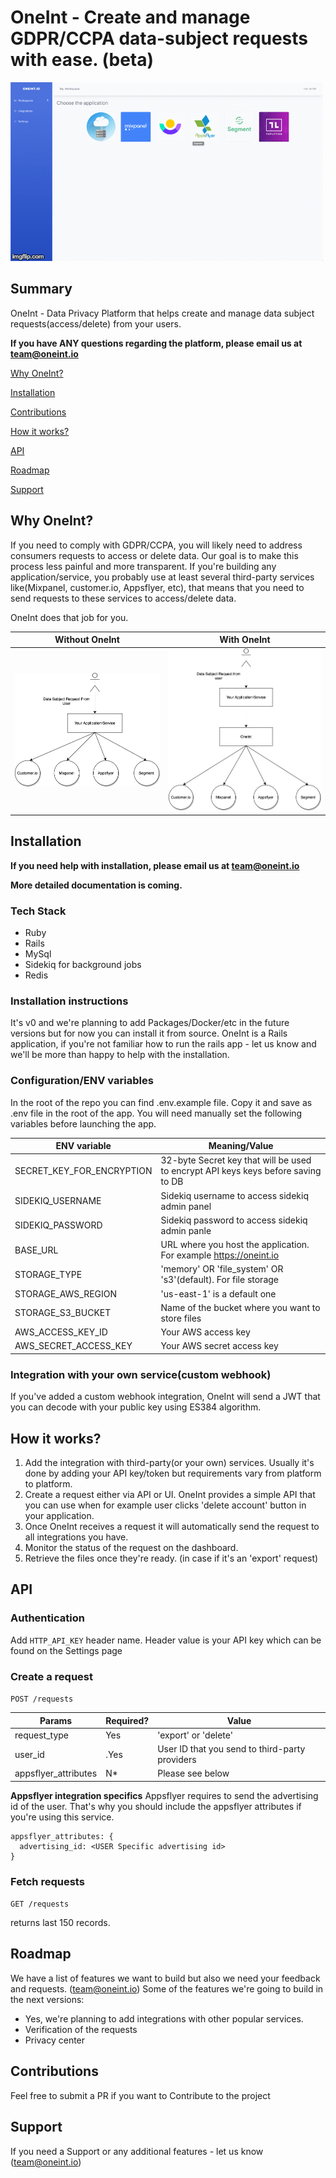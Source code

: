 # OneInt - Create and manage GDPR/CCPA data-subject requests with ease. (beta)

![OneInt](app/assets/images/oneint.gif)

## Summary
OneInt - Data Privacy Platform that helps create and manage data subject requests(access/delete) from your users.

**If you have ANY questions regarding the platform, please email us at team@oneint.io**

[Why OneInt?](#why-oneint)

[Installation](#installation)

[Contributions](#contributions)

[How it works?](#how-it-works)

[API](#api)

[Roadmap](#roadmap)

[Support](#support)

## Why OneInt?
If you need to comply with GDPR/CCPA, you will likely need to address consumers requests to access or delete data. Our goal is to make this process less painful and more transparent. If you're building any application/service, you probably use at least several third-party services like(Mixpanel, customer.io, Appsflyer, etc), that means that you need to send requests to these services to access/delete data.

OneInt does that job for you.

| Without OneInt  | With OneInt |
| --------------- | ----------- |
| ![Without OneInt](app/assets/images/oneint-Page-1.png)  | ![With OneInt](app/assets/images/oneint-Page-2.png)  |

## Installation
**If you need help with installation, please email us at team@oneint.io**

**More detailed documentation is coming.**

### Tech Stack
 - Ruby
 - Rails
 - MySql
 - Sidekiq for background jobs
 - Redis

### Installation instructions
It's v0 and we're planning to add Packages/Docker/etc in the future versions but for now you can install it from source.
OneInt is a Rails application, if you're not familiar how to run the rails app - let us know and we'll be more than happy to help with the installation.

### Configuration/ENV variables
In the root of the repo you can find .env.example file. Copy it and save as .env file in the root of the app.
You will need manually set the following variables before launching the app.

| ENV variable               | Meaning/Value                  |
| -------------------------- | ------------------------------ |
| SECRET_KEY_FOR_ENCRYPTION  | 32-byte Secret key that will be used to encrypt API keys keys before saving to DB |
| SIDEKIQ_USERNAME           | Sidekiq username to access sidekiq admin panel                                    |
| SIDEKIQ_PASSWORD           | Sidekiq password to access sidekiq admin panle                                    |
| BASE_URL                   | URL where you host the application. For example https://oneint.io                 |
| STORAGE_TYPE               | 'memory' OR 'file_system' OR 's3'(default). For file storage                      |
| STORAGE_AWS_REGION         | 'us-east-1' is a default one                                                      |
| STORAGE_S3_BUCKET          | Name of the bucket where you want to store files                                  |
| AWS_ACCESS_KEY_ID          | Your AWS access key                                                               |
| AWS_SECRET_ACCESS_KEY      | Your AWS secret access key                                                        |

### Integration with your own service(custom webhook)
If you've added a custom webhook integration, OneInt will send a JWT that you can decode with your public key using ES384 algorithm.

## How it works?
1. Add the integration with third-party(or your own) services. Usually it's done by adding your API key/token but requirements vary from platform to platform.
2. Create a request either via API or UI. OneInt provides a simple API that you can use when for example user clicks 'delete account' button in your application.
3. Once OneInt receives a request it will automatically send the request to all integrations you have.
4. Monitor the status of the request on the dashboard.
5. Retrieve the files once they're ready. (in case if it's an 'export' request)

## API

### Authentication
Add ```HTTP_API_KEY``` header name. Header value is your API key which can be found on the Settings page

### Create a request
```POST /requests```

| Params              | Required? | Value                                           |
| --------------------|-----------|-------------------------------------------------|
| request_type        | Yes       |  'export' or 'delete'                           |
| user_id             |.Yes       |  User ID that you send to third-party providers |
| appsflyer_attributes| N*        | Please see below                                |

**Appsflyer integration specifics**
Appsflyer requires to send the advertising id of the user. That's why you should include the appsflyer attributes if you're using this service. 
```
appsflyer_attributes: {
  advertising_id: <USER Specific advertising id>
}
```

### Fetch requests
```GET /requests```

returns last 150 records.

## Roadmap
We have a list of features we want to build but also we need your feedback and requests. (team@oneint.io)
Some of the features we're going to build in the next versions:
 - Yes, we're planning to add integrations with other popular services.
 - Verification of the requests
 - Privacy center

## Contributions
Feel free to submit a PR if you want to Contribute to the project

## Support
If you need a Support or any additional features - let us know (team@oneint.io)
